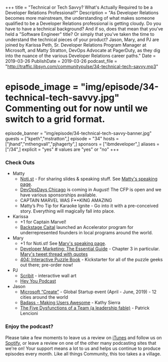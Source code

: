 +++
title = "Technical or Tech Savvy? What's Actually Required to be a Developer Relations Professional?"
Description = "As Developer Relations becomes more mainstream, the understanding of what makes someone qualified to be a Developer Relations professional is getting cloudy. Do you have to have a technical background? And if so, does that mean that you’ve held a \"Software Engineer\" title? Or simply that you’ve taken the time to understand the technical pieces of your product? Jason, Mary, and PJ are joined by Karissa Peth, Sr. Developer Relations Program Manager at Microsoft, and Matty Stratton, DevOps Advocate at PagerDuty, as they dig into the nuance of the various Developer Relations career paths."
Date = 2019-03-26
PublishDate = 2019-03-26
podcast_file = "http://traffic.libsyn.com/communitypulse/34-technical-tech-savvy.mp3"
# episode_image = "img/episode/34-technical-tech-savvy.jpg" Commenting out for now until we switch to a grid format.
episode_banner = "img/episode/34-technical-tech-savvy-banner.jpg"
guests = ["kpeth","mstratton",]
episode = "34"
hosts = ["jhand","mthengvall","pjhagerty",]
sponsors = ["ibmdeveloper",]
aliases = ["/34",]
explicit = "yes" # values are "yes" or "no"
+++

### Check Outs
* Matty
  * [Noti.st](https://noti.st/) - For sharing slides & speaking stuff. See [Matty's speaking page](https://noti.st/mattstratton).
  * [DevOpsDays Chicago](https://www.devopsdays.org/events/2019-chicago/) is coming in August! The CFP is open and we have various sponsorships available.
  * CAPTAIN MARVEL WAS F**KING AMAZING
  * Matty’s Pro Tip for Karaoke Ignite - Go into it with a pre-conceived story. Everything will magically fall into place.
* Karissa
  * +1 for Captain Marvel!
  * [Backstage Caital](https://backstagecapital.com/accelerator/) launched an Accelerator program for underrepresented founders in local programs around the world.
* Mary
  * +1 for Noti.st! See [Mary's speaking page](https://noti.st/marythengvall/).
  * [Developer Marketing: The Essential Guide](https://amzn.to/2TxLzD3) - Chapter 3 in particular. [Mary's tweet thread with quotes](https://twitter.com/mary_grace/status/1084601900303970304)
  * [404: Interactive Puzzle Book](https://www.kickstarter.com/projects/drglm/404-interactive-puzzle-book) - Kickstarter for all of the puzzle geeks out there; pre-order now!
* PJ
  * [Scribit](https://www.kickstarter.com/projects/1864378255/scribit-turn-your-wall-into-an-interactive-canvas/comments) - interactive wall art
  * [Hey You Podcast](http://heyyou.libsyn.com/)
* Jason
  * [Microsoft “Create”](https://www.createstartups.io/) - Global Startup event (April - June, 2019) - 12 cities around the world
  * [Badass - Making Users Awesome](https://amzn.to/2HNDt8b) - Kathy Sierra
  * [The Five Dysfunctions of a Team (a leadership fable)](https://amzn.to/2YtUedl) - Patrick Lencioni


### Enjoy the podcast?
Please take a few moments to leave us a review on [iTunes](https://itunes.apple.com/us/podcast/community-pulse/id1218368182?mt=2) and follow us on [Spotify](https://open.spotify.com/show/3I7g5WfMSgpWu38zZMjet?si=565TMb81SaWwrJYbAIeOxQ), or leave a review on one of the other many podcasting sites that we're on! Your support means a lot to us and helps us continue to produce episodes every month. Like all things Community, this too takes a a village.
